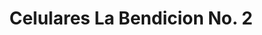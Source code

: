 ---
title: "Celulares La Bendicion No. 2"
url: /usulutan/celulares-la-bendicion-no-2/
shop: Handy
---
